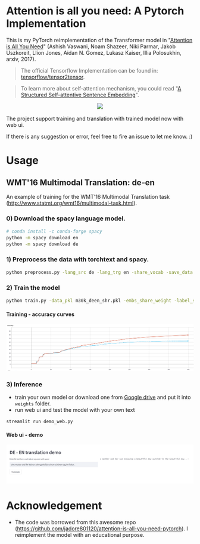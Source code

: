 # Attention is all you need: A Pytorch Implementation

This is my PyTorch reimplementation of the Transformer model in "[Attention is All You Need](https://arxiv.org/abs/1706.03762)" (Ashish Vaswani, Noam Shazeer, Niki Parmar, Jakob Uszkoreit, Llion Jones, Aidan N. Gomez, Lukasz Kaiser, Illia Polosukhin, arxiv, 2017).

> The official Tensorflow Implementation can be found in: [tensorflow/tensor2tensor](https://github.com/tensorflow/tensor2tensor/blob/master/tensor2tensor/models/transformer.py).

> To learn more about self-attention mechanism, you could read "[A Structured Self-attentive Sentence Embedding](https://arxiv.org/abs/1703.03130)".

<p align="center">
<img src="http://imgur.com/1krF2R6.png" width="250">
</p>


The project support training and translation with trained model now with web ui.

If there is any suggestion or error, feel free to fire an issue to let me know. :)


# Usage

## WMT'16 Multimodal Translation: de-en

An example of training for the WMT'16 Multimodal Translation task (http://www.statmt.org/wmt16/multimodal-task.html).

### 0) Download the spacy language model.
```bash
# conda install -c conda-forge spacy 
python -m spacy download en
python -m spacy download de
```

### 1) Preprocess the data with torchtext and spacy.
```bash
python preprocess.py -lang_src de -lang_trg en -share_vocab -save_data m30k_deen_shr.pkl
```

### 2) Train the model
```bash
python train.py -data_pkl m30k_deen_shr.pkl -embs_share_weight -label_smoothing -output_dir out/my_pipeline_w_fixed_sdpa -b 256 -warmup 128000 -epoch 400 -scale_emb_or_prj none -use_tb
```


#### Training - accuracy curves

![accuracy](static/accuracy.png)

### 3) Inference
* train your own model or download one from [Google drive](https://drive.google.com/file/d/1g2ByzZkfGy03EI3g4JwjkTuMAH7Vg99q/view?usp=share_link) and put it into `weights` folder.
* run web ui and test the model with your own text
```angular2html
streamlit run demo_web.py
```
#### Web ui - demo
![accuracy](static/web_ui.png)


 
  

# Acknowledgement
- The code was borrowed from this awesome repo (https://github.com/jadore801120/attention-is-all-you-need-pytorch).
I reimplement the model with an educational purpose.
